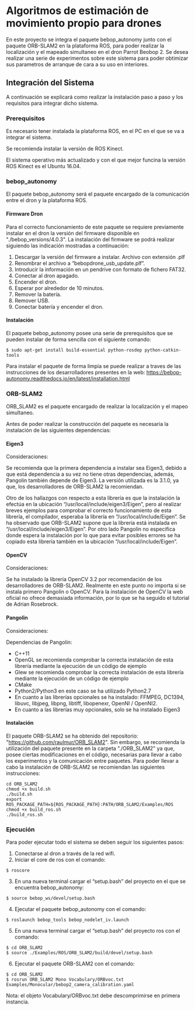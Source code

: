 # Algoritmos de estimación de movimiento propio para drones

En este proyecto se integra el paquete bebop_autonomy junto con el paquete ORB-SLAM2 en la plataforma ROS, para poder realizar la localización y el mapeado simultaneo en el dron Parrot Beobop 2. Se desea realizar una serie de experimentos sobre este sistema para poder obtimizar sus parametros de arranque de cara a su uso en interiores.

## Integración del Sistema

A continuación se explicará como realizar la instalación paso a paso y los requisitos para integrar dicho sistema.

### Prerequisitos

Es necesario tener instalada la plataforma ROS, en el PC en el que se va a integrar el sistema.

Se recomienda instalar la versión de ROS Kinect.

El sistema operativo más actualizado y con el que mejor funcina la versión ROS Kinect es el Ubuntu 16.04.

### bebop_autonomy

El paquete bebop_autonomy será el paquete encargado de la comunicación entre el dron y la plataforma ROS.

#### Firmware Dron

Para el correcto funcionamiento de este paquete se requiere previamente instalar en el dron la versión del firmware disponible en "./bebop_versions/4.0.3". La instalación del firmware se podrá realizar siguiendo las indicación mostradas a continuación:

1. Descargar la versión del firmware a instalar. Archivo con extensión .plf
2. Renombrar el archivo a “bebopdrone_usb_update.plf”.
3. Introducir la información en un pendrive con formato de fichero FAT32.
4. Conectar al dron apagado.
5. Encender el dron.
6. Esperar por alrededor de 10 minutos.
7. Remover la batería.
8. Remover USB.
9. Conectar batería y encender el dron.

#### Instalación

El paquete bebop_autonomy posee una serie de prerequisitos que se pueden instalar de forma sencilla con el siguiente comando:

```
$ sudo apt-get install build-essential python-rosdep python-catkin-tools
```

Para instalar el paquete de forma limpia se puede realizar a traves de las instrucciones de los desarrolladores presentes en la web: https://bebop-autonomy.readthedocs.io/en/latest/installation.html

### ORB-SLAM2

ORB_SLAM2 es el paquete encargado de realizar la localización y el mapeo simultaneo.

Antes de poder realizar la construcción del paquete es necesaria la instalación de las siguientes dependencias:

#### Eigen3

Consideraciones:

Se recomienda que la primera dependencia a instalar sea Eigen3, debido a que está dependencia a su vez no tiene otras dependencias, además, Pangolin también depende de Eigen3. La versión utilizada es la 3.1.0, ya que, los desarrolladores de ORB-SLAM2 la recomiendan.

Otro de los hallazgos con respecto a esta librería es que la instalación la efectúa en la ubicación “/usr/local/include/eigen3/Eigen”, pero al realizar breves ejemplos para comprobar el correcto funcionamiento de esta librería, el compilador, esperaba la librería en “/usr/local/include/Eigen”. Se ha observado que ORB-SLAM2 supone que la libreria está instalada en “/usr/local/include/eigen3/Eigen”. Por otro lado Pangolin no especifica donde espera la instalación por lo que para evitar posibles errores se ha copiado esta librería también en la ubicación “/usr/local/include/Eigen”.

#### OpenCV

Consideraciones:

Se ha instalado la librería OpenCV 3.2 por recomendación de los desarrolladores de ORB-SLAM2. Realmente en este punto no importa si se instala primero Pangolin o OpenCV. Para la instalación de OpenCV la web oficial no ofrece demasiada información, por lo que se ha seguido el tutorial de Adrian Rosebrock.

#### Pangolin

Consideraciones:

Dependencias de Pangolin:
* C++11
* OpenGL se recomienda comprobar la correcta instalación de esta librería mediante la ejecución de un código de ejemplo
* Glew se recomienda comprobar la correcta instalación de esta librería mediante la ejecución de un código de ejemplo
* CMake
* Python2/Python3 en este caso se ha utilizado Python2.7
* En cuanto a las librerías opcionales se ha instalado: FFMPEG, DC1394, libuvc, libjpeg, libpng, libtiff, libopenexr, OpenNI / OpenNI2.
* En cuanto a las librerías muy opcionales, solo se ha instalado Eigen3

#### Instalación

El paquete ORB-SLAM2 se ha obtenido del repositorio: "https://github.com/raulmur/ORB_SLAM2". Sin embargo, se recomienda la utilización del paquete presente en la carpeta "./ORB_SLAM2" ya que, posee ciertas modificaciones en el código, necesarias para llevar a cabo los experimentos y la comunicación entre paquetes. Para poder llevar a cabo la instalación de ORB-SLAM2 se recomiendan las siguientes instrucciones:

```
cd ORB_SLAM2
chmod +x build.sh
./build.sh
export ROS_PACKAGE_PATH=${ROS_PACKAGE_PATH}:PATH/ORB_SLAM2/Examples/ROS
chmod +x build_ros.sh
./build_ros.sh
```

### Ejecución

Para poder ejecutar todo el sistema se deben seguir los siguientes pasos:

1. Conectarse al dron a través de la red wifi.
2. Iniciar el core de ros con el comando:
```
$ roscore
```
3. En una nueva terminal cargar el “setup.bash” del proyecto en el que se encuentra bebop_autonomy:
```
$ source bebop_ws/devel/setup.bash
```
4. Ejecutar el paquete bebop_autonomy con el comando:
```
$ roslaunch bebop_tools bebop_nodelet_iv.launch
```
5. En una nueva terminal cargar el “setup.bash” del proyecto ros con el comando:
```
$ cd ORB_SLAM2
$ source ./Examples/ROS/ORB_SLAM2/build/devel/setup.bash
```
6. Ejecutar el paquete ORB-SLAM2 con el comando:
```
$ cd ORB_SLAM2
$ rosrun ORB_SLAM2 Mono Vocabulary/ORBvoc.txt Examples/Monocular/bebop2_camera_calibration.yaml
```

Nota: el objeto Vocabulary/ORBvoc.txt debe descomprimirse en primera instancia.
